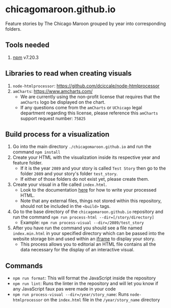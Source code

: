 # chicagomaroon.github.io

Feature stories by The Chicago Maroon grouped by year into corresponding folders.

## Tools needed
1. [npm](https://www.npmjs.com/) v7.20.3

## Libraries to read when creating visuals
1. `node-htmlprocessor`: https://github.com/dciccale/node-htmlprocessor
2. `amCharts`: https://www.amcharts.com/
   - We are currently using the non-profit license that requires that the `amCharts` logo be displayed on the chart.
   - If any questions come from the `amCharts` or `UChicago` legal department regarding this license, please reference this `amCharts` support request number: `75825`

## Build process for a visualization

1. Go into the main directory `./chicagomaroon.github.io` and run the command `npm install`
2. Create your HTML with the visualization inside its respective year and feature folder.
    - If it is the year `2089` and your story is called `Test Story` then go to the folder `2089` and your story's folder `test_story`.
    - If either of those folders do not exist yet, please create them.
3. Create your visual in a file called `index.html`.
   - Look to the documentation [here](https://github.com/dciccale/grunt-processhtml#readme) for how to write your processed HTML.
   - Note that any external files, things not stored within this repository, should not be included in the `<build>` tags.
4. Go to the base directory of the `chicagomaroon.github.io` repository and run the command `npm run process-html --dir=[/story/directory]`
   - Example: `npm run process-visual --dir=/2089/test_story`
5. After you have run the command you should see a file named `index.min.html` in your specified directory which can be passed into the website storage bin and used within an [iframe](https://www.w3schools.com/tags/tag_iframe.ASP) to display your story.
   - This process allows you to editorial an HTML file contains all the data necessary for the display of an interactive visual.

## Commands
- `npm run format`: This will format the JavaScript inside the repository
- `npm run lint`: Runs the linter in the repository and will let you know if any JavaScript faux pas were made in your code
- `npm run process-visual --dir=/year/story_name`: Runs `node-htmlprocessor` on the `index.html` file in the `/year/story_name` directory

